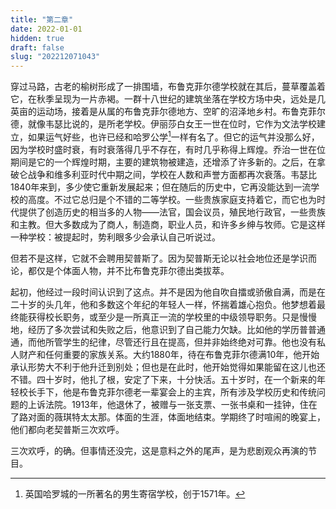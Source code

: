 ```yaml
---
title: "第二章"
date: 2022-01-01
hidden: true
draft: false
slug: "202212071043"
---
```


穿过马路，古老的榆树形成了一排围墙，布鲁克菲尔德学校就在其后，蔓草覆盖着它，在秋季呈现为一片赤褐。一群十八世纪的建筑坐落在学校方场中央，远处是几英亩的运动场，接着是从属的布鲁克菲尔德地方、空旷的沼泽地乡村。布鲁克菲尔德，就像韦瑟比说的，是所老学校。伊丽莎白女王一世在位时，它作为文法学校建立，如果运气好些，也许已经和哈罗公学[^1]一样有名了。但它的运气并没那么好，因为学校时盛时衰，有时衰落得几乎不存在，有时几乎称得上辉煌。乔治一世在位期间是它的一个辉煌时期，主要的建筑物被建造，还增添了许多新的。之后，在拿破仑战争和维多利亚时代中期之间，学校在人数和声誉方面都再次衰落。韦瑟比1840年来到，多少使它重新发展起来；但在随后的历史中，它再没能达到一流学校的高度。不过它总归是个不错的二等学校。一些贵族家庭支持着它，而它也为时代提供了创造历史的相当多的人物——法官，国会议员，殖民地行政官，一些贵族和主教。但大多数成为了商人，制造商，职业人员，和许多乡绅与牧师。它是这样一种学校：被提起时，势利眼多少会承认自己听说过。

但若不是这样，它就不会聘用契普斯了。因为契普斯无论以社会地位还是学识而论，都仅是个体面人物，并不比布鲁克菲尔德出类拔萃。

起初，他经过一段时间认识到了这点。并不是因为他自吹自擂或骄傲自满，而是在二十岁的头几年，他和多数这个年纪的年轻人一样，怀揣着雄心抱负。他梦想着最终能获得校长职务，或至少是一所真正一流的学校里的中级领导职务。只是慢慢地，经历了多次尝试和失败之后，他意识到了自己能力欠缺。比如他的学历普普通通，而他所管学生的纪律，尽管还行且在提高，但并非始终绝对可靠。他也没有私人财产和任何重要的家族关系。大约1880年，待在布鲁克菲尔德满10年，他开始承认形势大不利于他升迁到别处；但也是在此时，他开始觉得如果能留在这儿也还不错。四十岁时，他扎了根，安定了下来，十分快活。五十岁时，在一个新来的年轻校长手下，他是布鲁克菲尔德老一辈宴会上的主宾，所有涉及学校历史和传统问题的上诉法院。1913年，他退休了，被赠与一张支票、一张书桌和一挂钟，住在了路对面的薇琪特太太那。体面的生涯，体面地结束。学期终了时喧闹的晚宴上，他们都向老契普斯三次欢呼。 

三次欢呼，的确。但事情还没完，这是意料之外的尾声，是为悲剧观众再演的节目。

[^1]: 英国哈罗城的一所著名的男生寄宿学校，创于1571年。